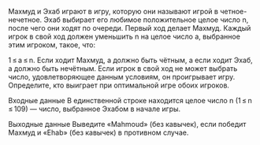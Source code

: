 Махмуд и Эхаб играют в игру, которую они называют игрой в четное-нечетное. Эхаб выбирает его любимое положительное целое число n, после чего они ходят по очереди. Первый ход делает Махмуд. Каждый игрок в свой ход должен уменьшить n на целое число a, выбранное этим игроком, такое, что:

1 ≤ a ≤ n.
Если ходит Махмуд, a должно быть чётным, а если ходит Эхаб, a должно быть нечётным.
Если игрок в свой ход не может выбрать число, удовлетворяющее данным условиям, он проигрывает игру. Определите, кто выиграет при оптимальной игре обоих игроков.

Входные данные
В единственной строке находится целое число n (1 ≤ n ≤ 109) — число, выбранное Эхабом в начале игры.

Выходные данные
Выведите «Mahmoud» (без кавычек), если победит Махмуд и «Ehab» (без кавычек) в противном случае.